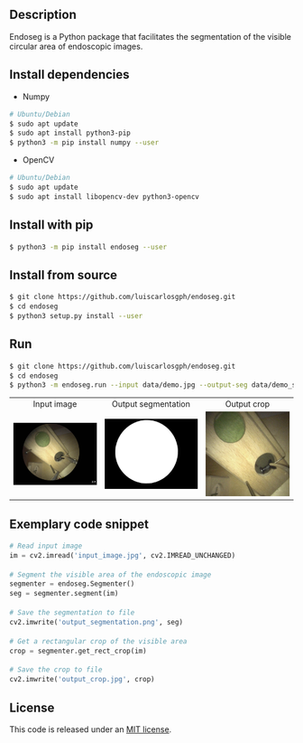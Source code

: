 Description
-----------
Endoseg is a Python package that facilitates the segmentation of the visible circular area of endoscopic images.

Install dependencies
------------
* Numpy
```bash
# Ubuntu/Debian
$ sudo apt update
$ sudo apt install python3-pip
$ python3 -m pip install numpy --user
```

* OpenCV
```bash
# Ubuntu/Debian
$ sudo apt update
$ sudo apt install libopencv-dev python3-opencv
```

Install with pip
----------------
```bash
$ python3 -m pip install endoseg --user
```

Install from source
-------------------
```bash
$ git clone https://github.com/luiscarlosgph/endoseg.git
$ cd endoseg
$ python3 setup.py install --user
```

Run
---
```bash
$ git clone https://github.com/luiscarlosgph/endoseg.git
$ cd endoseg
$ python3 -m endoseg.run --input data/demo.jpg --output-seg data/demo_seg.png --output-crop data/demo_crop.jpg
```
<table align="center">
  <tr>
    <td align="center">Input image</td> 
    <td align="center">Output segmentation</td>
    <td align="center">Output crop</td>
  </tr>
  <tr>
    <td align="center">
      <img src="https://github.com/luiscarlosgph/endoseg/blob/main/data/demo.jpg?raw=true" width=205>
    </td>
    <td align="center">
      <img src="https://github.com/luiscarlosgph/endoseg/blob/main/data/exemplary_seg.png?raw=true" width=205>
    </td>
    <td align="center">
      <img src="https://github.com/luiscarlosgph/endoseg/blob/main/data/exemplary_crop.jpg?raw=true" width=205>
    </td>
  </tr>
</table>

Exemplary code snippet
----------------------
```python
# Read input image
im = cv2.imread('input_image.jpg', cv2.IMREAD_UNCHANGED)

# Segment the visible area of the endoscopic image
segmenter = endoseg.Segmenter()
seg = segmenter.segment(im)

# Save the segmentation to file
cv2.imwrite('output_segmentation.png', seg)

# Get a rectangular crop of the visible area
crop = segmenter.get_rect_crop(im)

# Save the crop to file
cv2.imwrite('output_crop.jpg', crop)
```

License
-------
This code is released under an 
[MIT license](https://github.com/luiscarlosgph/endoseg/blob/main/LICENSE).
